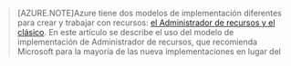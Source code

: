 > [AZURE.NOTE]Azure tiene dos modelos de implementación diferentes para crear y trabajar con recursos: [el Administrador de recursos y el clásico](../resource-manager-deployment-model.md). En este artículo se describe el uso del modelo de implementación de Administrador de recursos, que recomienda Microsoft para la mayoría de las nueva implementaciones en lugar del

<!---HONumber=Oct15_HO3-->